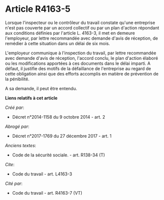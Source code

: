 # Article R4163-5

Lorsque l'inspecteur ou le contrôleur du travail constate qu'une entreprise n'est pas couverte par un accord collectif ou par
un plan d'action répondant aux conditions définies par l'article L. 4163-3, il met en demeure l'employeur, par lettre
recommandée avec demande d'avis de réception, de remédier à cette situation dans un délai de six mois. 

L'employeur communique à l'inspection du travail, par lettre recommandée avec demande d'avis de réception, l'accord conclu,
le plan d'action élaboré ou les modifications apportées à ces documents dans le délai imparti. A défaut, il justifie des
motifs de la défaillance de l'entreprise au regard de cette obligation ainsi que des efforts accomplis en matière de
prévention de la pénibilité. 

A sa demande, il peut être entendu.

**Liens relatifs à cet article**

_Créé par_:

  - Décret n°2014-1158 du 9 octobre 2014 - art. 2

_Abrogé par_:

  - Décret n°2017-1769 du 27 décembre 2017 - art. 1

_Anciens textes_:

  - Code de la sécurité sociale. - art. R138-34 (T)

_Cite_:

  - Code du travail - art. L4163-3

_Cité par_:

  - Code du travail - art. R4163-7 (VT)
